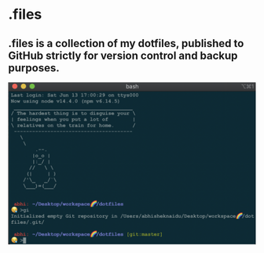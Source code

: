 # .files

## .files is a collection of my dotfiles, published to GitHub strictly for version control and backup purposes.

![Screenshot](ss.png)



